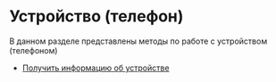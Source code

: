 # Устройство (телефон)

В данном разделе представлены методы по работе с устройством (телефоном)

- [Получить информацию об устройстве](GetDeviceInfo.md)
